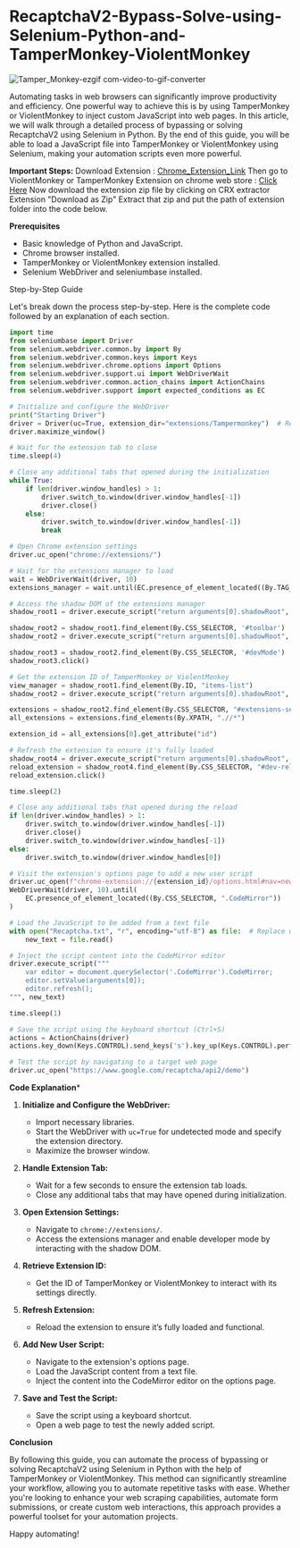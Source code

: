 # RecaptchaV2-Bypass-Solve-using-Selenium-Python-and-TamperMonkey-ViolentMonkey
![Tamper_Monkey-ezgif com-video-to-gif-converter](https://github.com/user-attachments/assets/d9de97ee-1396-4977-bf5c-db7eb0df402a)

Automating tasks in web browsers can significantly improve productivity and efficiency. One powerful way to achieve this is by using TamperMonkey or ViolentMonkey to inject custom JavaScript into web pages. In this article, we will walk through a detailed process of bypassing or solving RecaptchaV2 using Selenium in Python. By the end of this guide, you will be able to load a JavaScript file into TamperMonkey or ViolentMonkey using Selenium, making your automation scripts even more powerful.

**Important Steps:**
Download Extension : [Chrome_Extension_Link](https://chromewebstore.google.com/detail/crx-extractordownloader/ajkhmmldknmfjnmeedkbkkojgobmljda)
Then go to ViolentMonkey or TamperMonkey Extension on chrome web store : [Click Here](https://chromewebstore.google.com/detail/tampermonkey/dhdgffkkebhmkfjojejmpbldmpobfkfo)
Now download the extension zip file by clicking on CRX extractor Extension "Download as Zip"
Extract that zip and put the path of extension folder into the code below.

**Prerequisites**

- Basic knowledge of Python and JavaScript.
- Chrome browser installed.
- TamperMonkey or ViolentMonkey extension installed.
- Selenium WebDriver and seleniumbase installed.

Step-by-Step Guide

Let's break down the process step-by-step. Here is the complete code followed by an explanation of each section.

```python
import time
from seleniumbase import Driver
from selenium.webdriver.common.by import By
from selenium.webdriver.common.keys import Keys
from selenium.webdriver.chrome.options import Options
from selenium.webdriver.support.ui import WebDriverWait
from selenium.webdriver.common.action_chains import ActionChains
from selenium.webdriver.support import expected_conditions as EC

# Initialize and configure the WebDriver
print("Starting Driver")
driver = Driver(uc=True, extension_dir="extensions/Tampermonkey")  # Replace your extension directory here
driver.maximize_window()

# Wait for the extension tab to close
time.sleep(4)

# Close any additional tabs that opened during the initialization
while True:
    if len(driver.window_handles) > 1:
        driver.switch_to.window(driver.window_handles[-1])
        driver.close()
    else:
        driver.switch_to.window(driver.window_handles[-1])
        break

# Open Chrome extension settings
driver.uc_open("chrome://extensions/")

# Wait for the extensions manager to load
wait = WebDriverWait(driver, 10)
extensions_manager = wait.until(EC.presence_of_element_located((By.TAG_NAME, "extensions-manager")))

# Access the shadow DOM of the extensions manager
shadow_root1 = driver.execute_script("return arguments[0].shadowRoot", extensions_manager)

shadow_root2 = shadow_root1.find_element(By.CSS_SELECTOR, '#toolbar')
shadow_root2 = driver.execute_script("return arguments[0].shadowRoot", shadow_root2)

shadow_root3 = shadow_root2.find_element(By.CSS_SELECTOR, '#devMode')
shadow_root3.click()

# Get the extension ID of TamperMonkey or ViolentMonkey
view_manager = shadow_root1.find_element(By.ID, "items-list")
shadow_root2 = driver.execute_script("return arguments[0].shadowRoot", view_manager)

extensions = shadow_root2.find_element(By.CSS_SELECTOR, "#extensions-section > div")
all_extensions = extensions.find_elements(By.XPATH, ".//*")

extension_id = all_extensions[0].get_attribute("id")

# Refresh the extension to ensure it's fully loaded
shadow_root4 = driver.execute_script("return arguments[0].shadowRoot", all_extensions[0])
reload_extension = shadow_root4.find_element(By.CSS_SELECTOR, "#dev-reload-button")
reload_extension.click()

time.sleep(2)

# Close any additional tabs that opened during the reload
if len(driver.window_handles) > 1:
    driver.switch_to.window(driver.window_handles[-1])
    driver.close()
    driver.switch_to.window(driver.window_handles[-1])
else:
    driver.switch_to.window(driver.window_handles[0])

# Visit the extension's options page to add a new user script
driver.uc_open(f"chrome-extension://{extension_id}/options.html#nav=new-user-script+editor")
WebDriverWait(driver, 10).until(
    EC.presence_of_element_located((By.CSS_SELECTOR, ".CodeMirror"))
)

# Load the JavaScript to be added from a text file
with open("Recaptcha.txt", "r", encoding="utf-8") as file:  # Replace with your script file
    new_text = file.read()

# Inject the script content into the CodeMirror editor
driver.execute_script("""
    var editor = document.querySelector('.CodeMirror').CodeMirror;
    editor.setValue(arguments[0]);
    editor.refresh();
""", new_text)

time.sleep(1)

# Save the script using the keyboard shortcut (Ctrl+S)
actions = ActionChains(driver)
actions.key_down(Keys.CONTROL).send_keys('s').key_up(Keys.CONTROL).perform()

# Test the script by navigating to a target web page
driver.uc_open("https://www.google.com/recaptcha/api2/demo")
```

**Code Explanation***

1. **Initialize and Configure the WebDriver:**
    - Import necessary libraries.
    - Start the WebDriver with `uc=True` for undetected mode and specify the extension directory.
    - Maximize the browser window.

2. **Handle Extension Tab:**
    - Wait for a few seconds to ensure the extension tab loads.
    - Close any additional tabs that may have opened during initialization.

3. **Open Extension Settings:**
    - Navigate to `chrome://extensions/`.
    - Access the extensions manager and enable developer mode by interacting with the shadow DOM.

4. **Retrieve Extension ID:**
    - Get the ID of TamperMonkey or ViolentMonkey to interact with its settings directly.

5. **Refresh Extension:**
    - Reload the extension to ensure it’s fully loaded and functional.

6. **Add New User Script:**
    - Navigate to the extension's options page.
    - Load the JavaScript content from a text file.
    - Inject the content into the CodeMirror editor on the options page.

7. **Save and Test the Script:**
    - Save the script using a keyboard shortcut.
    - Open a web page to test the newly added script.

**Conclusion**

By following this guide, you can automate the process of bypassing or solving RecaptchaV2 using Selenium in Python with the help of TamperMonkey or ViolentMonkey. This method can significantly streamline your workflow, allowing you to automate repetitive tasks with ease. Whether you're looking to enhance your web scraping capabilities, automate form submissions, or create custom web interactions, this approach provides a powerful toolset for your automation projects.

Happy automating!
